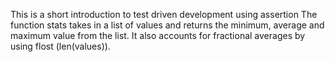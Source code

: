 This is a short introduction to test driven development using assertion
The function stats takes in a list of values and returns the minimum, average and maximum value from the list.
It also accounts for fractional averages by using flost (len(values)).